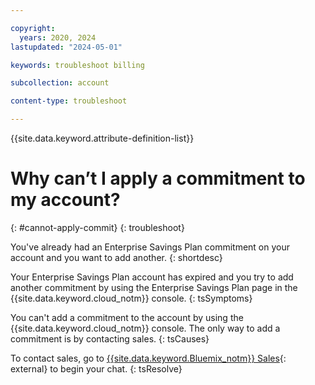 ```yaml
---

copyright:
  years: 2020, 2024
lastupdated: "2024-05-01"

keywords: troubleshoot billing

subcollection: account

content-type: troubleshoot

---
```


{{site.data.keyword.attribute-definition-list}}

# Why can’t I apply a commitment to my account?
{: #cannot-apply-commit}
{: troubleshoot}

You've already had an Enterprise Savings Plan commitment on your account and you want to add another.
{: shortdesc}

Your Enterprise Savings Plan account has expired and you try to add another commitment by using the Enterprise Savings Plan page in the {{site.data.keyword.cloud_notm}} console.
{: tsSymptoms}

You can't add a commitment to the account by using the {{site.data.keyword.cloud_notm}} console. The only way to add a commitment is by contacting sales.
{: tsCauses}

To contact sales, go to [{{site.data.keyword.Bluemix_notm}} Sales](https://www.ibm.com/cloud?contactmodule){: external} to begin your chat.
{: tsResolve}
